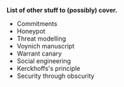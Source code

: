 **List of other stuff to (possibly) cover.**

* Commitments
* Honeypot
* Threat modelling
* Voynich manuscript
* Warrant canary
* Social engineering
* Kerckhoffs's principle
* Security through obscurity
